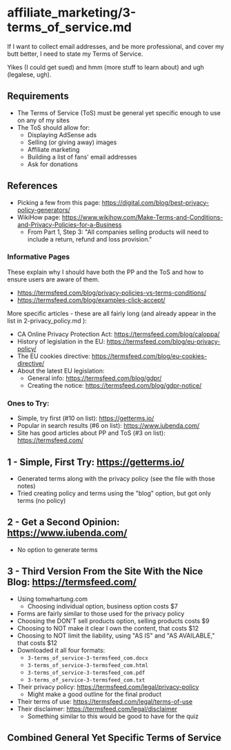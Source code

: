 
# affiliate_marketing/3-terms_of_service.md

If I want to collect email addresses, and be more professional, and cover my butt better,
I need to state my Terms of Service.

Yikes (I could get sued) and hmm (more stuff to learn about) and ugh (legalese, ugh).

## Requirements

- The Terms of Service (ToS) must be general yet specific enough to use on any of my sites
- The ToS should allow for:
  - Displaying AdSense ads
  - Selling (or giving away) images
  - Affiliate marketing
  - Building a list of fans' email addresses
  - Ask for donations

## References

- Picking a few from this page: https://digital.com/blog/best-privacy-policy-generators/
- WikiHow page: https://www.wikihow.com/Make-Terms-and-Conditions-and-Privacy-Policies-for-a-Business
  - From Part 1, Step 3: "All companies selling products will need to include a return, refund and loss provision."

### Informative Pages

These explain why I should have both the PP and the ToS and how to ensure users are aware of them.

- https://termsfeed.com/blog/privacy-policies-vs-terms-conditions/
- https://termsfeed.com/blog/examples-click-accept/

More specific articles - these are all fairly long (and already appear in the list in 2-privacy_policy.md ):

- CA Online Privacy Protection Act: https://termsfeed.com/blog/caloppa/
- History of legislation in the EU: https://termsfeed.com/blog/eu-privacy-policy/
- The EU cookies directive: https://termsfeed.com/blog/eu-cookies-directive/
- About the latest EU legislation:
  - General info: https://termsfeed.com/blog/gdpr/
  - Creating the notice: https://termsfeed.com/blog/gdpr-notice/

### Ones to Try:

- Simple, try first (#10 on list): https://getterms.io/
- Popular in search results (#6 on list): https://www.iubenda.com/
- Site has good articles about PP and ToS (#3 on list): https://termsfeed.com/

## 1 - Simple, First Try: https://getterms.io/

- Generated terms along with the privacy policy (see the file with those notes)
- Tried creating policy and terms using the "blog" option, but got only terms (no policy)

## 2 - Get a Second Opinion: https://www.iubenda.com/

- No option to generate terms

## 3 - Third Version From the Site With the Nice Blog: https://termsfeed.com/

- Using tomwhartung.com
  - Choosing individual option, business option costs $7
- Forms are fairly similar to those used for the privacy policy
- Choosing the DON'T sell products option, selling products costs $9
- Choosing to NOT make it clear I own the content, that costs $12
- Choosing to NOT limit the liability, using "AS IS" and "AS AVAILABLE," that costs $12
- Downloaded it all four formats:
  - `3-terms_of_service-3-termsfeed_com.docx`
  - `3-terms_of_service-3-termsfeed_com.html`
  - `3-terms_of_service-3-termsfeed_com.pdf`
  - `3-terms_of_service-3-termsfeed_com.txt`
- Their privacy policy: https://termsfeed.com/legal/privacy-policy
  - Might make a good outline for the final product
- Their terms of use: https://termsfeed.com/legal/terms-of-use
- Their disclaimer: https://termsfeed.com/legal/disclaimer
  - Something similar to this would be good to have for the quiz





## Combined General Yet Specific Terms of Service



